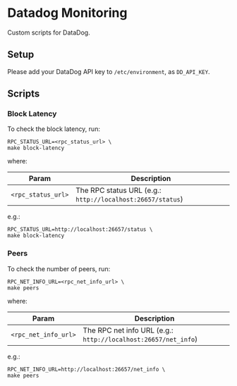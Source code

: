 # Datadog Monitoring

Custom scripts for DataDog.

## Setup

Please add your DataDog API key to `/etc/environment`, as `DD_API_KEY`.

## Scripts

### Block Latency

To check the block latency, run:

```console
RPC_STATUS_URL=<rpc_status_url> \
make block-latency
```

where:

| Param              | Description                                                |
|--------------------|------------------------------------------------------------|
| `<rpc_status_url>` | The RPC status URL (e.g.: `http://localhost:26657/status`) |

e.g.:

```console
RPC_STATUS_URL=http://localhost:26657/status \
make block-latency
```

### Peers

To check the number of peers, run:

```console
RPC_NET_INFO_URL=<rpc_net_info_url> \
make peers
```

where:

| Param                | Description                                                    |
|----------------------|----------------------------------------------------------------|
| `<rpc_net_info_url>` | The RPC net info URL (e.g.: `http://localhost:26657/net_info`) |

e.g.:

```console
RPC_NET_INFO_URL=http://localhost:26657/net_info \
make peers
```

